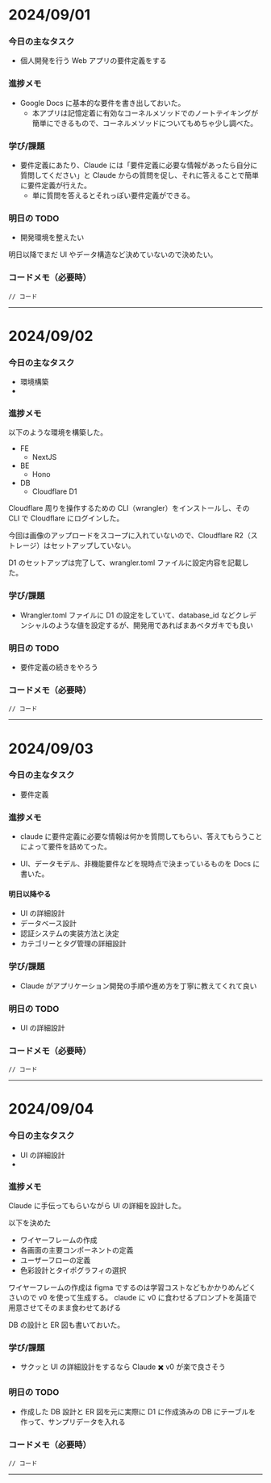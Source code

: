 # 2024/09/01

### 今日の主なタスク

- 個人開発を行う Web アプリの要件定義をする

### 進捗メモ

- Google Docs に基本的な要件を書き出しておいた。
  - 本アプリは記憶定着に有効なコーネルメソッドでのノートテイキングが簡単にできるもので、コーネルメソッドについてもめちゃ少し調べた。

### 学び/課題

- 要件定義にあたり、Claude には「要件定義に必要な情報があったら自分に質問してください」と Claude からの質問を促し、それに答えることで簡単に要件定義が行えた。
  - 単に質問を答えるとそれっぽい要件定義ができる。

### 明日の TODO

- 開発環境を整えたい

明日以降でまだ UI やデータ構造など決めていないので決めたい。

### コードメモ（必要時）

```
// コード
```

---

# 2024/09/02

### 今日の主なタスク

- 環境構築
-

### 進捗メモ

以下のような環境を構築した。

- FE
  - NextJS
- BE
  - Hono
- DB
  - Cloudflare D1

Cloudflare 周りを操作するための CLI（wrangler）をインストールし、その CLI で Cloudflare にログインした。

今回は画像のアップロードをスコープに入れていないので、Cloudflare R2（ストレージ）はセットアップしていない。

D1 のセットアップは完了して、wrangler.toml ファイルに設定内容を記載した。

### 学び/課題

- Wrangler.toml ファイルに D1 の設定をしていて、database_id などクレデンシャルのような値を設定するが、開発用であればまあベタガキでも良い

### 明日の TODO

- 要件定義の続きをやろう

### コードメモ（必要時）

```
// コード
```

---

# 2024/09/03

### 今日の主なタスク

- 要件定義

### 進捗メモ

- claude に要件定義に必要な情報は何かを質問してもらい、答えてもらうことによって要件を詰めてった。

- UI、データモデル、非機能要件などを現時点で決まっているものを Docs に書いた。

#### 明日以降やる

- UI の詳細設計
- データベース設計
- 認証システムの実装方法と決定
- カテゴリーとタグ管理の詳細設計

### 学び/課題

- Claude がアプリケーション開発の手順や進め方を丁寧に教えてくれて良い

### 明日の TODO

- UI の詳細設計

### コードメモ（必要時）

```
// コード
```

---

# 2024/09/04

### 今日の主なタスク

- UI の詳細設計
-

### 進捗メモ

Claude に手伝ってもらいながら UI の詳細を設計した。

以下を決めた

- ワイヤーフレームの作成
- 各画面の主要コンポーネントの定義
- ユーザーフローの定義
- 色彩設計とタイポグラフィの選択

ワイヤーフレームの作成は figma でするのは学習コストなどもかかりめんどくさいので v0 を使って生成する。
claude に v0 に食わせるプロンプトを英語で用意させてそのまま食わせてあげる

DB の設計と ER 図も書いておいた。

### 学び/課題

- サクッと UI の詳細設計をするなら Claude ✖️ v0 が楽で良さそう

### 明日の TODO

- 作成した DB 設計と ER 図を元に実際に D1 に作成済みの DB にテーブルを作って、サンプリデータを入れる

### コードメモ（必要時）

```
// コード
```

---

